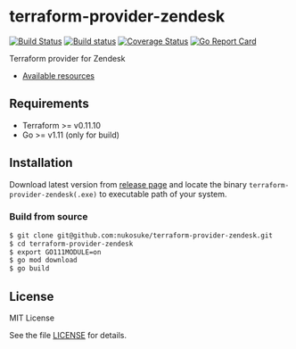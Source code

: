 # terraform-provider-zendesk
[![Build Status](https://travis-ci.org/nukosuke/terraform-provider-zendesk.svg?branch=master)](https://travis-ci.org/nukosuke/terraform-provider-zendesk)
[![Build status](https://ci.appveyor.com/api/projects/status/ti5il35v6a6ankcq/branch/master?svg=true)](https://ci.appveyor.com/project/nukosuke/terraform-provider-zendesk/branch/master)
[![Coverage Status](https://coveralls.io/repos/github/nukosuke/terraform-provider-zendesk/badge.svg?branch=master)](https://coveralls.io/github/nukosuke/terraform-provider-zendesk?branch=master)
[![Go Report Card](https://goreportcard.com/badge/github.com/nukosuke/terraform-provider-zendesk)](https://goreportcard.com/report/github.com/nukosuke/terraform-provider-zendesk)

Terraform provider for Zendesk

- [Available resources](https://github.com/nukosuke/terraform-provider-zendesk/wiki)

## Requirements

- Terraform >= v0.11.10
- Go >= v1.11 (only for build)

## Installation

Download latest version from [release page](https://github.com/nukosuke/terraform-provider-zendesk/releases)
and locate the binary `terraform-provider-zendesk(.exe)` to executable path of your system.

### Build from source

```sh
$ git clone git@github.com:nukosuke/terraform-provider-zendesk.git
$ cd terraform-provider-zendesk
$ export GO111MODULE=on
$ go mod download
$ go build
```

## License

MIT License

See the file [LICENSE](./LICENSE) for details.
